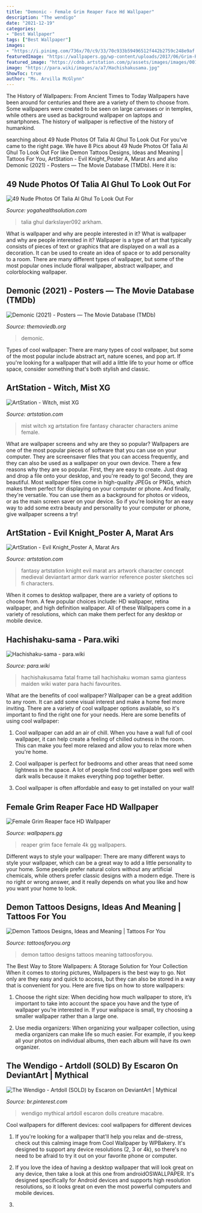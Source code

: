 ```yaml
---
title: "Demonic - Female Grim Reaper Face Hd Wallpaper"
description: "The wendigo"
date: "2021-12-19"
categories:
- "Best Wallpaper"
tags: ["Best Wallpaper"]
images:
- "https://i.pinimg.com/736x/70/c9/33/70c933b59496512f442b2759c248e9af.jpg"
featuredImage: "https://wallpapers.gg/wp-content/uploads/2017/06/Grim-Reaper-01-640x1136.jpg"
featured_image: "https://cdnb.artstation.com/p/assets/images/images/001/026/233/large/marat-ars-poster-a-fin3-copyrights.jpg?1443927685"
image: "https://para.wiki/images/a/a7/Hachishakusama.jpg"
ShowToc: true
author: "Ms. Arvilla McGlynn"
---
```



The History of Wallpapers: From Ancient Times to Today
Wallpapers have been around for centuries and there are a variety of them to choose from. Some wallpapers were created to be seen on large canvases or in temples, while others are used as background wallpaper on laptops and smartphones. The history of wallpaper is reflective of the history of humankind.

	

		
searching about 49 Nude Photos Of Talia Al Ghul To Look Out For you've came to the right page. We have 8 Pics about 49 Nude Photos Of Talia Al Ghul To Look Out For like Demon Tattoos Designs, Ideas and Meaning | Tattoos For You, ArtStation - Evil Knight_Poster A, Marat Ars and also Demonic (2021) - Posters — The Movie Database (TMDb). Here it is:
		
    
## 49 Nude Photos Of Talia Al Ghul To Look Out For

<img loading=lazy src="https://yogahealthsolution.com/wp-content/uploads/2021/03/hot-and-sexy-comic-book-characters_5893_14_beautiful-576x1024.jpg" onerror="this.onerror=null;this.src='https://tse3.mm.bing.net/th?id=OIP._qFrl-aJtUHmFQEt87cgsAHaNK&amp;pid=15.1';" alt="49 Nude Photos Of Talia Al Ghul To Look Out For">

_Source: yogahealthsolution.com_

>talia ghul darkslayer092 arkham. 

	

What is wallpaper and why are people interested in it?
What is wallpaper and why are people interested in it?
Wallpaper is a type of art that typically consists of pieces of text or graphics that are displayed on a wall as a decoration. It can be used to create an idea of space or to add personality to a room. There are many different types of wallpaper, but some of the most popular ones include floral wallpaper, abstract wallpaper, and colorblocking wallpaper.

    
## Demonic (2021) - Posters — The Movie Database (TMDb)

<img loading=lazy src="https://www.themoviedb.org/t/p/w440_and_h660_face/jWbNXt9Q8xKwglXnlTDkywVYTlo.jpg" onerror="this.onerror=null;this.src='https://tse2.mm.bing.net/th?id=OIP.V9v0g3Gi6tP6ueQdGHtu_AAAAA&amp;pid=15.1';" alt="Demonic (2021) - Posters — The Movie Database (TMDb)">

_Source: themoviedb.org_

>demonic. 

	

Types of cool wallpaper:
There are many types of cool wallpaper, but some of the most popular include abstract art, nature scenes, and pop art. If you're looking for a wallpaper that will add a little life to your home or office space, consider something that's both stylish and classic.

    
## ArtStation - Witch, Mist XG

<img loading=lazy src="https://cdna.artstation.com/p/assets/images/images/006/322/268/large/mist-xg-pks.jpg?1497696303" onerror="this.onerror=null;this.src='https://tse3.mm.bing.net/th?id=OIP.ahM_KEbtH3OWFymV9HdgDgHaKe&amp;pid=15.1';" alt="ArtStation - Witch, mist XG">

_Source: artstation.com_

>mist witch xg artstation fire fantasy character characters anime female. 

	

What are wallpaper screens and why are they so popular?
Wallpapers are one of the most popular pieces of software that you can use on your computer. They are screensaver files that you can access frequently, and they can also be used as a wallpaper on your own device. There a few reasons why they are so popular. First, they are easy to create. Just drag and drop a file onto your desktop, and you're ready to go! Second, they are beautiful. Most wallpaper files come in high-quality JPEGs or PNGs, which makes them perfect for displaying on your computer or phone. And finally, they're versatile. You can use them as a background for photos or videos, or as the main screen saver on your device. So if you're looking for an easy way to add some extra beauty and personality to your computer or phone, give wallpaper screens a try!

    
## ArtStation - Evil Knight_Poster A, Marat Ars

<img loading=lazy src="https://cdnb.artstation.com/p/assets/images/images/001/026/233/large/marat-ars-poster-a-fin3-copyrights.jpg?1443927685" onerror="this.onerror=null;this.src='https://tse3.mm.bing.net/th?id=OIP.pCQFs6schss0MjM5B7suuAHaLH&amp;pid=15.1';" alt="ArtStation - Evil Knight_Poster A, Marat Ars">

_Source: artstation.com_

>fantasy artstation knight evil marat ars artwork character concept medieval deviantart armor dark warrior reference poster sketches sci fi characters. 

	

When it comes to desktop wallpaper, there are a variety of options to choose from. A few popular choices include: HD wallpaper, retina wallpaper, and high definition wallpaper. All of these Wallpapers come in a variety of resolutions, which can make them perfect for any desktop or mobile device. 

    
## Hachishaku-sama - Para.wiki

<img loading=lazy src="https://para.wiki/images/a/a7/Hachishakusama.jpg" onerror="this.onerror=null;this.src='https://tse2.mm.bing.net/th?id=OIP.UkW58iUePdG9QUTlfZyRPQHaLm&amp;pid=15.1';" alt="Hachishaku-sama - para.wiki">

_Source: para.wiki_

>hachishakusama fatal frame tall hachishaku woman sama giantess maiden wiki water para hachi favourites. 

	

What are the benefits of cool wallpaper?
Wallpaper can be a great addition to any room. It can add some visual interest and make a home feel more inviting. There are a variety of cool wallpaper options available, so it's important to find the right one for your needs. Here are some benefits of using cool wallpaper: 
1. Cool wallpaper can add an air of chill. When you have a wall full of cool wallpaper, it can help create a feeling of chilled outness in the room. This can make you feel more relaxed and allow you to relax more when you're home. 

2. Cool wallpaper is perfect for bedrooms and other areas that need some lightness in the space. A lot of people find cool wallpaper goes well with dark walls because it makes everything pop together better. 

3. Cool wallpaper is often affordable and easy to get installed on your wall!

    
## Female Grim Reaper Face HD Wallpaper

<img loading=lazy src="https://wallpapers.gg/wp-content/uploads/2017/06/Grim-Reaper-01-640x1136.jpg" onerror="this.onerror=null;this.src='https://tse1.mm.bing.net/th?id=OIP.B3BX1Otghyhdrq9luch93wHaNJ&amp;pid=15.1';" alt="Female Grim Reaper face HD Wallpaper">

_Source: wallpapers.gg_

>reaper grim face female 4k gg wallpapers. 

	

Different ways to style your wallpaper:
There are many different ways to style your wallpaper, which can be a great way to add a little personality to your home. Some people prefer natural colors without any artificial chemicals, while others prefer classic designs with a modern edge. There is no right or wrong answer, and it really depends on what you like and how you want your home to look.

    
## Demon Tattoos Designs, Ideas And Meaning | Tattoos For You

<img loading=lazy src="http://www.tattoosforyou.org/wp-content/uploads/2013/11/Free-Demon-Tattoo-Designs.jpg" onerror="this.onerror=null;this.src='https://tse2.mm.bing.net/th?id=OIP.rSo0nDu6dAtjRcNqoBmcegHaJ3&amp;pid=15.1';" alt="Demon Tattoos Designs, Ideas and Meaning | Tattoos For You">

_Source: tattoosforyou.org_

>demon tattoo designs tattoos meaning tattoosforyou. 

	

The Best Way to Store Wallpapers: A Storage Solution for Your Collection
When it comes to storing pictures, Wallpapers is the best way to go. Not only are they easy and quick to access, but they can also be stored in a way that is convenient for you. Here are five tips on how to store wallpapers:
1) Choose the right size: When deciding how much wallpaper to store, it’s important to take into account the space you have and the type of wallpaper you’re interested in. If your wallspace is small, try choosing a smaller wallpaper rather than a large one.

2) Use media organizers: When organizing your wallpaper collection, using media organizers can make life so much easier. For example, if you keep all your photos on individual albums, then each album will have its own organizer.

    
## The Wendigo - Artdoll (SOLD) By Escaron On DeviantArt | Mythical

<img loading=lazy src="https://i.pinimg.com/736x/70/c9/33/70c933b59496512f442b2759c248e9af.jpg" onerror="this.onerror=null;this.src='https://tse3.mm.bing.net/th?id=OIP.Is9WTJevHR2CxfCm720gLAHaJ3&amp;pid=15.1';" alt="The Wendigo - Artdoll (SOLD) by Escaron on DeviantArt | Mythical">

_Source: br.pinterest.com_

>wendigo mythical artdoll escaron dolls creature macabre. 

	

Cool wallpapers for different devices:
cool wallpapers for different devices 

1. If you're looking for a wallpaper that'll help you relax and de-stress, check out this calming image from Cool Wallpaper by WPBakery. It's designed to support any device resolutions (2, 3 or 4k), so there's no need to be afraid to try it out on your favorite phone or computer.

2. If you love the idea of having a desktop wallpaper that will look great on any device, then take a look at this one from androidOSWALLPAPER. It's designed specifically for Android devices and supports high resolution resolutions, so it looks great on even the most powerful computers and mobile devices.

3.

